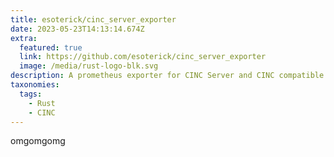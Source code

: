 ```yaml
---
title: esoterick/cinc_server_exporter
date: 2023-05-23T14:13:14.674Z
extra:
  featured: true
  link: https://github.com/esoterick/cinc_server_exporter
  image: /media/rust-logo-blk.svg
description: A prometheus exporter for CINC Server and CINC compatible configuration management solutions.
taxonomies:
  tags:
    - Rust
    - CINC
---
```


omgomgomg
